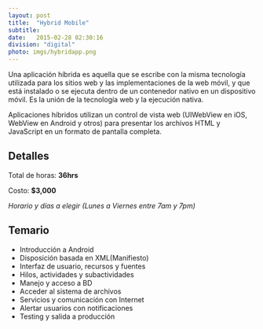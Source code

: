 ```yaml
---
layout: post
title:  "Hybrid Mobile"
subtitle:
date:   2015-02-28 02:30:16
division: "digital"
photo: imgs/hybridapp.png
---
```

Una aplicación híbrida es aquella que se escribe con la misma tecnología utilizada para los sitios web y las implementaciones de la web móvil, y que está instalado o se ejecuta dentro de un contenedor nativo en un dispositivo móvil. Es la unión de la tecnología web y la ejecución nativa.

Aplicaciones híbridos utilizan un control de vista web (UIWebView en iOS, WebView en Android y otros) para presentar los archivos HTML y JavaScript en un formato de pantalla completa.

## Detalles
Total de horas: **36hrs**

Costo: **$3,000**

*Horario y días a elegir (Lunes a Viernes entre 7am y 7pm)*

## Temario
- Introducción a Android
- Disposición basada en XML(Manifiesto)
- Interfaz de usuario, recursos y fuentes
- Hilos, actividades y subactividades
- Manejo y acceso a BD
- Acceder al sistema de archivos
- Servicios y comunicación con Internet
- Alertar usuarios con notificaciones
- Testing y salida a producción

